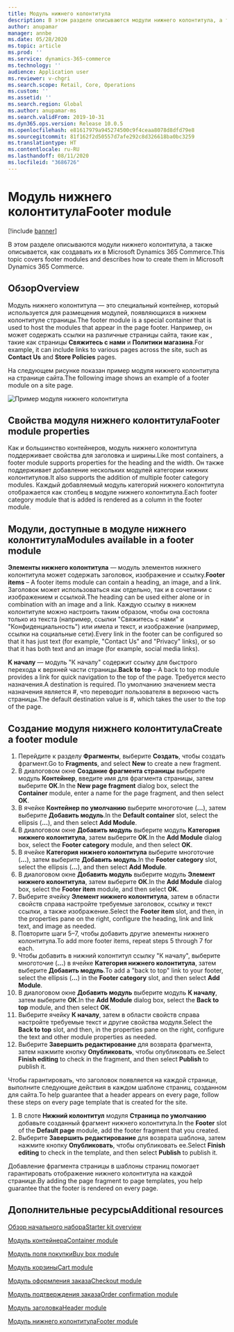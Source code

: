 ```yaml
---
title: Модуль нижнего колонтитула
description: В этом разделе описываются модули нижнего колонтитула, а также описывается, как разрабатывать их в Dynamics 365 Commerce.
author: anupamar
manager: annbe
ms.date: 05/28/2020
ms.topic: article
ms.prod: ''
ms.service: dynamics-365-commerce
ms.technology: ''
audience: Application user
ms.reviewer: v-chgri
ms.search.scope: Retail, Core, Operations
ms.custom: ''
ms.assetid: ''
ms.search.region: Global
ms.author: anupamar-ms
ms.search.validFrom: 2019-10-31
ms.dyn365.ops.version: Release 10.0.5
ms.openlocfilehash: e81617979a945274500c9f4ceaa8078d8dfd79e8
ms.sourcegitcommit: 81f162f2d50557d7afe292c8d326618ba0bc3259
ms.translationtype: HT
ms.contentlocale: ru-RU
ms.lasthandoff: 08/11/2020
ms.locfileid: "3686726"
---
```

# <a name="footer-module"></a><span data-ttu-id="8a24f-103">Модуль нижнего колонтитула</span><span class="sxs-lookup"><span data-stu-id="8a24f-103">Footer module</span></span>  

[!include [banner](includes/banner.md)]

<span data-ttu-id="8a24f-104">В этом разделе описываются модули нижнего колонтитула, а также описывается, как создавать их в Microsoft Dynamics 365 Commerce.</span><span class="sxs-lookup"><span data-stu-id="8a24f-104">This topic covers footer modules and describes how to create them in Microsoft Dynamics 365 Commerce.</span></span>

## <a name="overview"></a><span data-ttu-id="8a24f-105">Обзор</span><span class="sxs-lookup"><span data-stu-id="8a24f-105">Overview</span></span>

<span data-ttu-id="8a24f-106">Модуль нижнего колонтитула — это специальный контейнер, который используется для размещения модулей, появляющихся в нижнем колонтитуле страницы.</span><span class="sxs-lookup"><span data-stu-id="8a24f-106">The footer module is a special container that is used to host the modules that appear in the page footer.</span></span> <span data-ttu-id="8a24f-107">Например, он может содержать ссылки на различные страницы сайта, такие как , такие как страницы **Свяжитесь с нами** и **Политики магазина**.</span><span class="sxs-lookup"><span data-stu-id="8a24f-107">For example, it can include links to various pages across the site, such as **Contact Us** and **Store Policies** pages.</span></span>

<span data-ttu-id="8a24f-108">На следующем рисунке показан пример модуля нижнего колонтитула на странице сайта.</span><span class="sxs-lookup"><span data-stu-id="8a24f-108">The following image shows an example of a footer module on a site page.</span></span>

![Пример модуля нижнего колонтитула](./media/ecommerce-footer.PNG)

## <a name="footer-module-properties"></a><span data-ttu-id="8a24f-110">Свойства модуля нижнего колонтитула</span><span class="sxs-lookup"><span data-stu-id="8a24f-110">Footer module properties</span></span> 

<span data-ttu-id="8a24f-111">Как и большинство контейнеров, модуль нижнего колонтитула поддерживает свойства для заголовка и ширины.</span><span class="sxs-lookup"><span data-stu-id="8a24f-111">Like most containers, a footer module supports properties for the heading and the width.</span></span> <span data-ttu-id="8a24f-112">Он также поддерживает добавление нескольких модулей категории нижних колонтитулов.</span><span class="sxs-lookup"><span data-stu-id="8a24f-112">It also supports the addition of multiple footer category modules.</span></span> <span data-ttu-id="8a24f-113">Каждый добавляемый модуль категорий нижнего колонтитула отображается как столбец в модуле нижнего колонтитула.</span><span class="sxs-lookup"><span data-stu-id="8a24f-113">Each footer category module that is added is rendered as a column in the footer module.</span></span>

## <a name="modules-available-in-a-footer-module"></a><span data-ttu-id="8a24f-114">Модули, доступные в модуле нижнего колонтитула</span><span class="sxs-lookup"><span data-stu-id="8a24f-114">Modules available in a footer module</span></span>

<span data-ttu-id="8a24f-115">**Элементы нижнего колонтитула** — модуль элементов нижнего колонтитула может содержать заголовок, изображение и ссылку.</span><span class="sxs-lookup"><span data-stu-id="8a24f-115">**Footer items** – A footer items module can contain a heading, an image, and a link.</span></span> <span data-ttu-id="8a24f-116">Заголовок может использоваться как отдельно, так и в сочетании с изображением и ссылкой.</span><span class="sxs-lookup"><span data-stu-id="8a24f-116">The heading can be used either alone or in combination with an image and a link.</span></span> <span data-ttu-id="8a24f-117">Каждую ссылку в нижнем колонтитуле можно настроить таким образом, чтобы она состояла только из текста (например, ссылки "Свяжитесь с нами" и "Конфиденциальность") или имела и текст, и изображение (например, ссылки на социальные сети).</span><span class="sxs-lookup"><span data-stu-id="8a24f-117">Every link in the footer can be configured so that it has just text (for example, "Contact Us" and "Privacy" links), or so that it has both text and an image (for example, social media links).</span></span>

<span data-ttu-id="8a24f-118">**К началу** — модуль "К началу" содержит ссылку для быстрого перехода к верхней части страницы.</span><span class="sxs-lookup"><span data-stu-id="8a24f-118">**Back to top** – A back to top module provides a link for quick navigation to the top of the page.</span></span> <span data-ttu-id="8a24f-119">Требуется место назначения.</span><span class="sxs-lookup"><span data-stu-id="8a24f-119">A destination is required.</span></span> <span data-ttu-id="8a24f-120">По умолчанию значением места назначения является \#, что переводит пользователя в верхнюю часть страницы.</span><span class="sxs-lookup"><span data-stu-id="8a24f-120">The default destination value is \#, which takes the user to the top of the page.</span></span>

## <a name="create-a-footer-module"></a><span data-ttu-id="8a24f-121">Создание модуля нижнего колонтитула</span><span class="sxs-lookup"><span data-stu-id="8a24f-121">Create a footer module</span></span>

1. <span data-ttu-id="8a24f-122">Перейдите к разделу **Фрагменты**, выберите **Создать**, чтобы создать фрагмент.</span><span class="sxs-lookup"><span data-stu-id="8a24f-122">Go to **Fragments**, and select **New** to create a new fragment.</span></span>
1. <span data-ttu-id="8a24f-123">В диалоговом окне **Создание фрагмента страницы** выберите модуль **Контейнер**, введите имя для фрагмента страницы, затем выберите **ОК**.</span><span class="sxs-lookup"><span data-stu-id="8a24f-123">In the **New page fragment** dialog box, select the **Container** module, enter a name for the page fragment, and then select **OK**.</span></span>
1. <span data-ttu-id="8a24f-124">В ячейке **Контейнер по умолчанию** выберите многоточие (**...**), затем выберите **Добавить модуль**.</span><span class="sxs-lookup"><span data-stu-id="8a24f-124">In the **Default container** slot, select the ellipsis (**...**), and then select **Add Module**.</span></span>
1. <span data-ttu-id="8a24f-125">В диалоговом окне **Добавить модуль** выберите модуль **Категория нижнего колонтитула**, затем выберите **ОК**.</span><span class="sxs-lookup"><span data-stu-id="8a24f-125">In the **Add Module** dialog box, select the **Footer category** module, and then select **OK**.</span></span>
1. <span data-ttu-id="8a24f-126">В ячейке **Категория нижнего колонтитула** выберите многоточие (**...**), затем выберите **Добавить модуль**.</span><span class="sxs-lookup"><span data-stu-id="8a24f-126">In the **Footer category** slot, select the ellipsis (**...**), and then select **Add Module**.</span></span>
1. <span data-ttu-id="8a24f-127">В диалоговом окне **Добавить модуль** выберите модуль **Элемент нижнего колонтитула**, затем выберите **ОК**.</span><span class="sxs-lookup"><span data-stu-id="8a24f-127">In the **Add Module** dialog box, select the **Footer item** module, and then select **OK**.</span></span>
1. <span data-ttu-id="8a24f-128">Выберите ячейку **Элемент нижнего колонтитула**, затем в области свойств справа настройте требуемые заголовок, ссылку и текст ссылки, а также изображение.</span><span class="sxs-lookup"><span data-stu-id="8a24f-128">Select the **Footer item** slot, and then, in the properties pane on the right, configure the heading, link and link text, and image as needed.</span></span>
1. <span data-ttu-id="8a24f-129">Повторите шаги 5–7, чтобы добавить другие элементы нижнего колонтитула.</span><span class="sxs-lookup"><span data-stu-id="8a24f-129">To add more footer items, repeat steps 5 through 7 for each.</span></span>
1. <span data-ttu-id="8a24f-130">Чтобы добавить в нижний колонтитул ссылку "К началу", выберите многоточие (**…**) в ячейке **Категория нижнего колонтитула**, затем выберите **Добавить модуль**.</span><span class="sxs-lookup"><span data-stu-id="8a24f-130">To add a "back to top" link to your footer, select the ellipsis (**...**) in the **Footer category** slot, and then select **Add Module**.</span></span>
1. <span data-ttu-id="8a24f-131">В диалоговом окне **Добавить модуль** выберите модуль **К началу**, затем выберите **ОК**.</span><span class="sxs-lookup"><span data-stu-id="8a24f-131">In the **Add Module** dialog box, select the **Back to top** module, and then select **OK**.</span></span>
1. <span data-ttu-id="8a24f-132">Выберите ячейку **К началу**, затем в области свойств справа настройте требуемые текст и другие свойства модуля.</span><span class="sxs-lookup"><span data-stu-id="8a24f-132">Select the **Back to top** slot, and then, in the properties pane on the right, configure the text and other module properties as needed.</span></span>
1. <span data-ttu-id="8a24f-133">Выберите **Завершить редактирование** для возврата фрагмента, затем нажмите кнопку **Опубликовать**, чтобы опубликовать ее.</span><span class="sxs-lookup"><span data-stu-id="8a24f-133">Select **Finish editing** to check in the fragment, and then select **Publish** to publish it.</span></span>

<span data-ttu-id="8a24f-134">Чтобы гарантировать, что заголовок появляется на каждой странице, выполните следующие действия в каждом шаблоне страниц, созданном для сайта.</span><span class="sxs-lookup"><span data-stu-id="8a24f-134">To help guarantee that a header appears on every page, follow these steps on every page template that is created for the site.</span></span>

1. <span data-ttu-id="8a24f-135">В слоте **Нижний колонтитул** модуля **Страница по умолчанию** добавьте созданный фрагмент нижнего колонтитула.</span><span class="sxs-lookup"><span data-stu-id="8a24f-135">In the **Footer** slot of the **Default page** module, add the footer fragment that you created.</span></span>
1. <span data-ttu-id="8a24f-136">Выберите **Завершить редактирование** для возврата шаблона, затем нажмите кнопку **Опубликовать**, чтобы опубликовать ее.</span><span class="sxs-lookup"><span data-stu-id="8a24f-136">Select **Finish editing** to check in the template, and then select **Publish** to publish it.</span></span>

<span data-ttu-id="8a24f-137">Добавление фрагмента страницы в шаблоны страниц помогает гарантировать отображение нижнего колонтитула на каждой странице.</span><span class="sxs-lookup"><span data-stu-id="8a24f-137">By adding the page fragment to page templates, you help guarantee that the footer is rendered on every page.</span></span>

## <a name="additional-resources"></a><span data-ttu-id="8a24f-138">Дополнительные ресурсы</span><span class="sxs-lookup"><span data-stu-id="8a24f-138">Additional resources</span></span>

[<span data-ttu-id="8a24f-139">Обзор начального набора</span><span class="sxs-lookup"><span data-stu-id="8a24f-139">Starter kit overview</span></span>](starter-kit-overview.md)

[<span data-ttu-id="8a24f-140">Модуль контейнера</span><span class="sxs-lookup"><span data-stu-id="8a24f-140">Container module</span></span>](add-container-module.md)

[<span data-ttu-id="8a24f-141">Модуль поля покупки</span><span class="sxs-lookup"><span data-stu-id="8a24f-141">Buy box module</span></span>](add-buy-box.md)

[<span data-ttu-id="8a24f-142">Модуль корзины</span><span class="sxs-lookup"><span data-stu-id="8a24f-142">Cart module</span></span>](add-cart-module.md)

[<span data-ttu-id="8a24f-143">Модуль оформления заказа</span><span class="sxs-lookup"><span data-stu-id="8a24f-143">Checkout module</span></span>](add-checkout-module.md)

[<span data-ttu-id="8a24f-144">Модуль подтверждения заказа</span><span class="sxs-lookup"><span data-stu-id="8a24f-144">Order confirmation module</span></span>](order-confirmation-module.md)

[<span data-ttu-id="8a24f-145">Модуль заголовка</span><span class="sxs-lookup"><span data-stu-id="8a24f-145">Header module</span></span>](author-header-module.md)

[<span data-ttu-id="8a24f-146">Модуль нижнего колонтитула</span><span class="sxs-lookup"><span data-stu-id="8a24f-146">Footer module</span></span>](author-footer-module.md)
